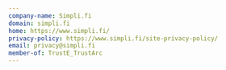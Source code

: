 ```yaml
---
company-name: Simpli.fi
domain: simpli.fi
home: https://www.simpli.fi/
privacy-policy: https://www.simpli.fi/site-privacy-policy/
email: privacy@simpli.fi
member-of: TrustE_TrustArc
---
```




